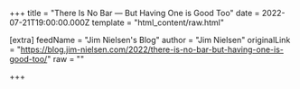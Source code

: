 
+++
title = "There Is No Bar — But Having One is Good Too"
date = 2022-07-21T19:00:00.000Z
template = "html_content/raw.html"

[extra]
feedName = "Jim Nielsen's Blog"
author = "Jim Nielsen"
originalLink = "https://blog.jim-nielsen.com/2022/there-is-no-bar-but-having-one-is-good-too/"
raw = ""

+++

